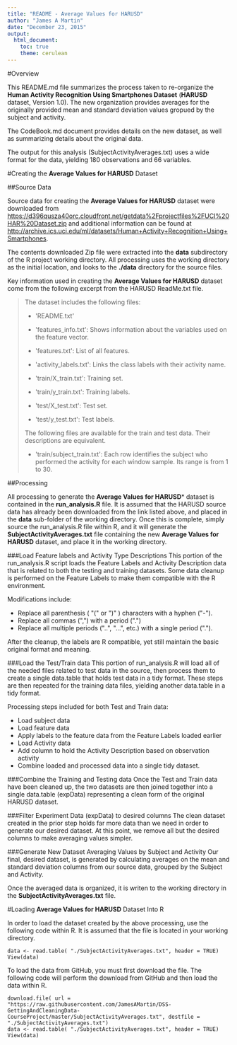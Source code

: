 ```yaml
---
title: "README - Average Values for HARUSD"
author: "James A Martin"
date: "December 23, 2015"
output: 
  html_document:
    toc: true
    theme: cerulean
---
```


#Overview

This README.md file summarizes the process taken to re-organize the **Human
Activity Recognition Using Smartphones Dataset** (**HARUSD** dataset, Version 1.0).
The new organization provides averages for the originally provided mean and
standard deviation values gropued by the subject and activity.

The CodeBook.md document provides details on the new dataset, as well as
summarizing details about the original data.

The output for this analysis (SubjectActivityAverages.txt) uses a wide format
for the data, yielding 180 observations and 66 variables.



#Creating the **Average Values for HARUSD** Dataset


##Source Data

Source data for creating the **Average Values for HARUSD** dataset were downloaded
from https://d396qusza40orc.cloudfront.net/getdata%2Fprojectfiles%2FUCI%20HAR%20Dataset.zip
and additional information can be found at http://archive.ics.uci.edu/ml/datasets/Human+Activity+Recognition+Using+Smartphones.

The contents downloaded Zip file were extracted into the **data** subdirectory
of the R project working directory.  All processing uses the working directory
as the initial location, and looks to the **./data** directory for the source files.

Key information used in creating the **Average Values for HARUSD** dataset
come from the following excerpt from the HARUSD ReadMe.txt file.

> The dataset includes the following files:
>
>- 'README.txt'
>
>- 'features_info.txt': Shows information about the variables used on the feature vector.
>
>- 'features.txt': List of all features.
>
>- 'activity_labels.txt': Links the class labels with their activity name.
>
>- 'train/X_train.txt': Training set.
>
>- 'train/y_train.txt': Training labels.
>
>- 'test/X_test.txt': Test set.
>
>- 'test/y_test.txt': Test labels.
>
>The following files are available for the train and test data. Their descriptions are equivalent. 
>
>- 'train/subject_train.txt': Each row identifies the subject who performed the activity for each window sample. Its range is from 1 to 30.




##Processing

All processing to generate the **Average Values for HARUSD*** dataset is contained
in the **run_analysis.R** file.  It is assumed that the HARUSD source data has
already been downloaded from the link listed above, and placed in the **data** sub-folder
of the working directory.  Once this is complete, simply source the run_analysis.R
file within R, and it will generate the **SubjectActivityAverages.txt** file
containing the new **Average Values for HARUSD** dataset, and place it in the
working directory.

###Load Feature labels and Activity Type Descriptions
This portion of the run_analysis.R script loads the Feature Labels and Activity
Description data that is related to both the testing and training datasets.  Some
data cleanup is performed on the Feature Labels to make them compatible with
the R environment.

Modifications include:

- Replace all parenthesis ( "(" or ")" ) characters with a hyphen ("-").
- Replace all commas (",") with a period (".")
- Replace all multiple periods ("..", "...", etc.) with a single period (".").

After the cleanup, the labels are R compatible, yet still maintain the basic original
format and meaning.

###Load the Test/Train data
This portion of run_analysis.R will load all of the needed files related to
test data in the source, then process them to create a single data.table that
holds test data in a tidy format.  These steps are then repeated for the training
data files, yielding another data.table in a tidy format.

Processing steps included for both Test and Train data:

- Load subject data
- Load feature data
- Apply labels to the feature data from the Feature Labels loaded earlier
- Load Activity data
- Add column to hold the Activity Description based on observation activity
- Combine loaded and processed data into a single tidy dataset.


###Combine the Training and Testing data
Once the Test and Train data have been cleaned up, the two datasets are then
joined together into a single data.table (expData) representing a clean form
of the original HARUSD dataset.

###Filter Experiment Data (expData) to desired columns
The clean dataset created in the prior step holds far more data than we need
in order to generate our desired dataset.  At this point, we remove all but the
desired columns to make averaging values simpler.

###Generate New Dataset Averaging Values by Subject and Activity
Our final, desired dataset, is generated by calculating averages on the mean and 
standard deviation columns from our source data, grouped by the Subject and Activity.

Once the averaged data is organized, it is writen to the working directory in the
**SubjectActivityAverages.txt** file.



#Loading **Average Values for HARUSD** Dataset Into R

In order to load the dataset created by the above processing, use the following
code within R.  It is assumed that the file is located in your working directory.
```
data <- read.table( "./SubjectActivityAverages.txt", header = TRUE)
View(data)
```
To load the data from GitHub, you must first download the file.  The following 
code will perform the download from GitHub and then load the data within R.

```
download.file( url = "https://raw.githubusercontent.com/JamesAMartin/DSS-GettingAndCleaningData-CourseProject/master/SubjectActivityAverages.txt", destfile = "./SubjectActivityAverages.txt")
data <- read.table( "./SubjectActivityAverages.txt", header = TRUE)
View(data)
```





